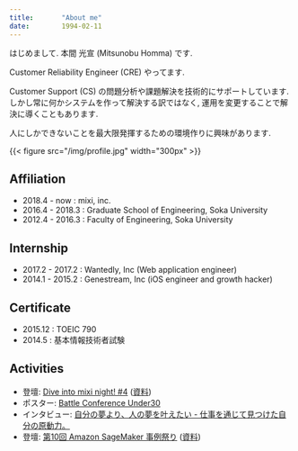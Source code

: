 ```yaml
---
title:       "About me"
date:        1994-02-11
---
```

はじめまして. 本間 光宣 (Mitsunobu Homma) です.

Customer Reliability Engineer (CRE) やってます.

Customer Support (CS) の問題分析や課題解決を技術的にサポートしています.
しかし常に何かシステムを作って解決する訳ではなく, 運用を変更することで解決に導くこともあります.

人にしかできないことを最大限発揮するための環境作りに興味があります.

{{< figure src="/img/profile.jpg" width="300px" >}}

## Affiliation

- 2018.4 - now    : mixi, inc.
- 2016.4 - 2018.3 : Graduate School of Engineering, Soka University
- 2012.4 - 2016.3 : Faculty of Engineering, Soka University

## Internship

- 2017.2 - 2017.2 : Wantedly, Inc (Web application engineer)
- 2014.1 - 2015.2 : Genestream, Inc (iOS engineer and growth hacker)

## Certificate

- 2015.12 : TOEIC 790
- 2014.5  : 基本情報技術者試験

## Activities

- 登壇: [Dive into mixi night! #4](https://mixi.connpass.com/event/94520/) ([資料](https://speakerdeck.com/mitsu9/how-to-effectively-read-code))
- ポスター: [Battle Conference Under30](https://bcu30.jp/2019/booth/mixi/)
- インタビュー: [自分の夢より、人の夢を叶えたい - 仕事を通じて見つけた自分の原動力。](https://mixil.mixi.co.jp/people/6848)
- 登壇: [第10回 Amazon SageMaker 事例祭り](https://aws-seminar.smktg.jp/public/seminar/view/727) ([資料](https://pages.awscloud.com/rs/112-TZM-766/images/20191128_mixi_sagemaker-fes10.pdf))
